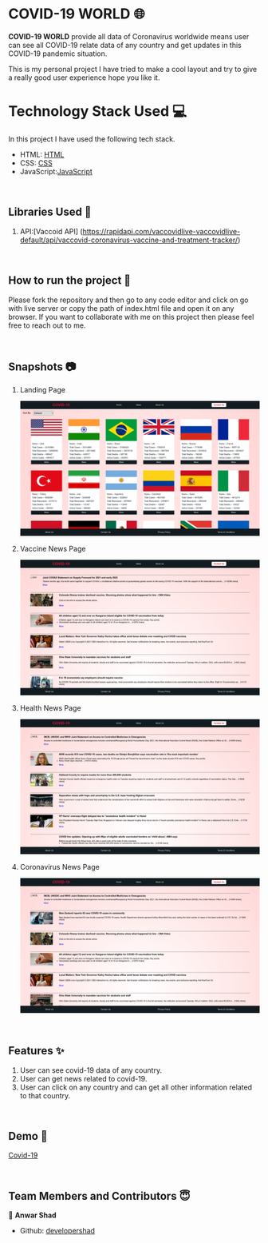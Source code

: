 # COVID-19 WORLD 🌐

**COVID-19 WORLD**  provide all data of Coronavirus worldwide means user can see all COVID-19 relate data of any country and get updates in this COVID-19 pandemic situation.

This is my personal project I have tried to make  a cool layout and try to give a really good user experience hope you like it.

# Technology Stack Used 💻

In this project I have used the following tech stack.

- HTML: [HTML](https://developer.mozilla.org/en-US/docs/Web/HTML)
- CSS: [CSS](https://developer.mozilla.org/en-US/docs/Web/CSS)
- JavaScript:[JavaScript](https://developer.mozilla.org/en-US/docs/Web/JavaScript)

<br>

## Libraries Used 🌟

1. API:[Vaccoid API] (https://rapidapi.com/vaccovidlive-vaccovidlive-default/api/vaccovid-coronavirus-vaccine-and-treatment-tracker/)

<br>

## How to run the project 📑

Please fork the repository and then go to any code editor and click on go with live server or copy the path of index.html file and open it on any browser. If you want to collaborate with me on this project then please feel free to reach out to me.

<br>

## Snapshots 📷

1. Landing Page

   ![Covid-19](https://github.com/DeveloperShad/covid-19/blob/master/images/COVID-19%20World%20Data%20home.png)

2. Vaccine News Page

   ![Covid-19](https://github.com/DeveloperShad/covid-19/blob/master/images/COVID-19%20World%20Data%20vaccine%20news.png)

3. Health News Page

   ![Covid-19](https://github.com/DeveloperShad/covid-19/blob/master/images/COVID-19%20World%20Data%20health%20news.png)

4. Coronavirus News Page

   ![Covid-19](https://github.com/DeveloperShad/covid-19/blob/master/images/COVID-19%20World%20Data%20coronavirus%20news.png)

<br>

## Features ✨

1. User can see covid-19 data of any country.
2. User can get news related to covid-19.
3. User can click on any country and can get all other information related to that country.

<br>

## Demo 🎥

[Covid-19](https://covid-19world.netlify.app/index.html)

<br>

## Team Members and Contributors 😇

👤 **Anwar Shad**

- Github: [developershad](https://github.com/developershad)
